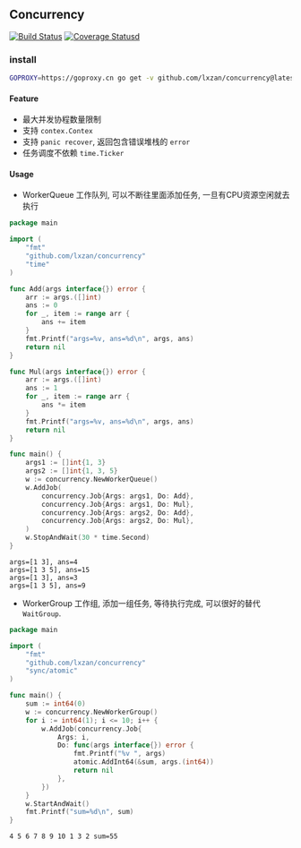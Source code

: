 ## Concurrency

[![Build Status](https://github.com/lxzan/concurrency/workflows/Go%20Test/badge.svg?branch=master)](https://github.com/lxzan/concurrency/actions?query=branch%3Amaster) [![Coverage Statusd][1]][2]

[1]: https://codecov.io/gh/lxzan/concurrency/branch/master/graph/badge.svg
[2]: https://codecov.io/gh/lxzan/concurrency

### install

```bash
GOPROXY=https://goproxy.cn go get -v github.com/lxzan/concurrency@latest
```

#### Feature

- 最大并发协程数量限制
- 支持 `contex.Contex`
- 支持 `panic recover`, 返回包含错误堆栈的 `error`
- 任务调度不依赖 `time.Ticker`

#### Usage

- WorkerQueue 工作队列, 可以不断往里面添加任务, 一旦有CPU资源空闲就去执行

```go
package main

import (
	"fmt"
	"github.com/lxzan/concurrency"
	"time"
)

func Add(args interface{}) error {
	arr := args.([]int)
	ans := 0
	for _, item := range arr {
		ans += item
	}
	fmt.Printf("args=%v, ans=%d\n", args, ans)
	return nil
}

func Mul(args interface{}) error {
	arr := args.([]int)
	ans := 1
	for _, item := range arr {
		ans *= item
	}
	fmt.Printf("args=%v, ans=%d\n", args, ans)
	return nil
}

func main() {
	args1 := []int{1, 3}
	args2 := []int{1, 3, 5}
	w := concurrency.NewWorkerQueue()
	w.AddJob(
		concurrency.Job{Args: args1, Do: Add},
		concurrency.Job{Args: args1, Do: Mul},
		concurrency.Job{Args: args2, Do: Add},
		concurrency.Job{Args: args2, Do: Mul},
	)
	w.StopAndWait(30 * time.Second)
}
```

```
args=[1 3], ans=4
args=[1 3 5], ans=15
args=[1 3], ans=3
args=[1 3 5], ans=9
```

- WorkerGroup 工作组, 添加一组任务, 等待执行完成, 可以很好的替代`WaitGroup`.

```go
package main

import (
	"fmt"
	"github.com/lxzan/concurrency"
	"sync/atomic"
)

func main() {
	sum := int64(0)
	w := concurrency.NewWorkerGroup()
	for i := int64(1); i <= 10; i++ {
		w.AddJob(concurrency.Job{
			Args: i,
			Do: func(args interface{}) error {
				fmt.Printf("%v ", args)
				atomic.AddInt64(&sum, args.(int64))
				return nil
			},
		})
	}
	w.StartAndWait()
	fmt.Printf("sum=%d\n", sum)
}
```

```
4 5 6 7 8 9 10 1 3 2 sum=55
```

